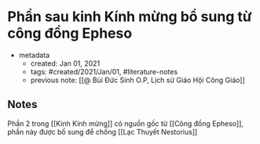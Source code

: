 ---
---

# Phần sau kinh Kính mừng bổ sung từ công đồng Epheso

- metadata
	- created: Jan 01, 2021 
	- tags: #created/2021/Jan/01, #literature-notes 
	- previous note: [[@ Bùi Đức Sinh O.P, Lịch sử Giáo Hội Công Giáo]]

## Notes
Phần 2 trong [[Kinh Kính mừng]] có nguồn gốc từ [[Công đồng Epheso]], phần này được bổ sung để chống [[Lạc Thuyết Nestorius]]